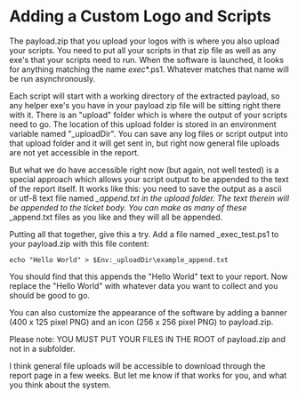 # Adding a Custom Logo and Scripts

The payload.zip that you upload your logos with is where you also upload your scripts. You need to put all your scripts in that zip file as well as any exe's that your scripts need to run. When the software is launched, it looks for anything matching the name *exec**.ps1. Whatever matches that name will be run asynchronously.

Each script will start with a working directory of the extracted payload, so any helper exe's you have in your payload zip file will be sitting right there with it. There is an "upload" folder which is where the output of your scripts need to go. The location of this upload folder is stored in an environment variable named "_uploadDir". You can save any log files or script output into that upload folder and it will get sent in, but right now general file uploads are not yet accessible in the report.

But what we do have accessible right now (but again, not well tested) is a special approach which allows your script output to be appended to the text of the report itself. It works like this: you need to save the output as a ascii or utf-8 text file named *_append.txt in the upload folder. The text therein will be appended to the ticket body. You can make as many of these* _append.txt files as you like and they will all be appended.

Putting all that together, give this a try. Add a file named _exec_test.ps1 to your payload.zip with this file content:

```
echo "Hello World" > $Env:_uploadDir\example_append.txt
```

You should find that this appends the "Hello World" text to your report. Now replace the "Hello World" with whatever data you want to collect and you should be good to go.

You can also customize the appearance of the software by adding a banner (400 x 125 pixel PNG) and an icon (256 x 256 pixel PNG) to payload.zip.

Please note: YOU MUST PUT YOUR FILES IN THE ROOT of payload.zip and not in a subfolder. 

I think general file uploads will be accessible to download through the report page in a few weeks. But let me know if that works for you, and what you think about the system.
